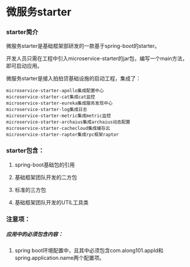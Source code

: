 # 微服务starter

### starter简介

微服务starter是基础框架部研发的一款基于spring-boot的starter。

开发人员只需在工程中引入microservice-starter的jar包，编写一个main方法，即可启动应用。

微服务starter是接入拍拍贷基础设施的启动工程，集成了：

    microservice-starter-apollo集成配置中心
    microservice-starter-cat集成cat监控
    microservice-starter-eureka集成服务发现中心
    microservice-starter-log集成日志
    microservice-starter-metric集成metric监控
    microservice-starter-archaius集成archaius动态配置
    microservice-starter-cachecloud集成缓存云
    microservice-starter-raptor集成rpc框架raptor
    
### starter包含：

1. spring-boot基础包的引用

2. 基础框架团队开发的二方包

3. 标准的三方包

4. 基础框架团队开发的UTIL工具类

### 注意项：

##### 应用中的必须包含内容：

1. spring boot环境配置中，且其中必须包含com.along101.appId和spring.application.name两个配置项。




